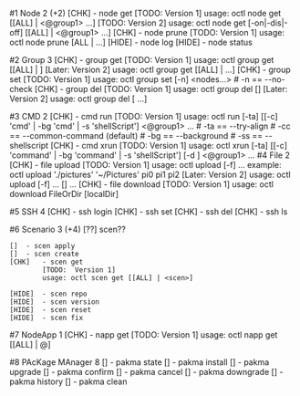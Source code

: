#1 Node				2 (+2)
	[CHK]	- node get
			[TODO:	Version 1]
			usage: octl node get [[ALL] | <node1> <@group1> ...]
			[TODO:	Version 2]
			usage: octl node get [-on|-dis|-off] [[ALL] | <node1> <@group1> ...]
	[CHK]	- node prune
			[TODO:	Version 1]
			usage: octl node prune [ALL | <node1> <node2> ...]
	[HIDE]	- node log
	[HIDE]	- node status

#2 Group			3
	[CHK]	- group get
			[TODO:	Version 1]
			usage: octl group get [[ALL] | <group>]
			[Later:	Version 2]
			usage: octl group get [[ALL] | <group> ...]
	[CHK]	- group set
			[TODO:	Version 1]
			usage: octl group set [-n] <group> <nodes...>
			# -n == --no-check
	[CHK]	- group del
			[TODO:	Version 1]
			usage: octl group del [<group>]
			[Later:	Version 2]
			usage: octl group del [<group> ...]

#3 CMD				2
	[CHK]	- cmd run
			[TODO:	Version 1]
			usage: octl run [-ta] [[-c] 'cmd' | -bg 'cmd' | -s 'shellScript'] <node1> <@group1> ...
			# -ta == --try-align
			# -cc == --common-command	(default)
			# -bg == --background
			# -ss == --shellscript
	[CHK]	- cmd xrun
			[TODO:	Version 1]
			usage: octl xrun [-ta] [[-c] 'command' | -bg 'command' | -s 'shellScript'] [-d <delayseconds>] <node1> <@group1> ...
#4 File				2
	[CHK]	- file upload
			[TODO:	Version 1]
			usage: octl upload [-f] <localFileOrDir> <targetDir> <node1> <node2> ...
			example: octl upload './pictures' '~/Pictures' pi0 pi1 pi2
			[Later:	Version 2]
			usage: octl upload [-f] <localFileOrDir> <targetDir> <node1> ... [<targetDir>] <nodeN> ...
	[CHK]	- file download
			[TODO:	Version 1]
			usage: octl download FileOrDir [localDir]
	
#5 SSH				4
	[CHK]	- ssh login
	[CHK]	- ssh set
	[CHK]	- ssh del
	[CHK]	- ssh ls

#6 Scenario			3 (+4)
	[??]	scen??

	[]	- scen apply
	[]	- scen create
	[CHK]	- scen get
			[TODO:	Version 1]
			usage: octl scen get [[ALL] | <scen>]

	[HIDE]	- scen repo
	[HIDE]	- scen version
	[HIDE]	- scen reset
	[HIDE]	- scen fix

#7 NodeApp			1
	[CHK]	- napp get
			[TODO:	Version 1]
			usage: octl napp get <node> [[ALL] | <app>@<scen>]

#8 PAcKage MAnager		8
	[]	- pakma state
	[]	- pakma install
	[]	- pakma upgrade
	[]	- pakma confirm
	[]	- pakma cancel
	[]	- pakma downgrade
	[]	- pakma history
	[]	- pakma clean